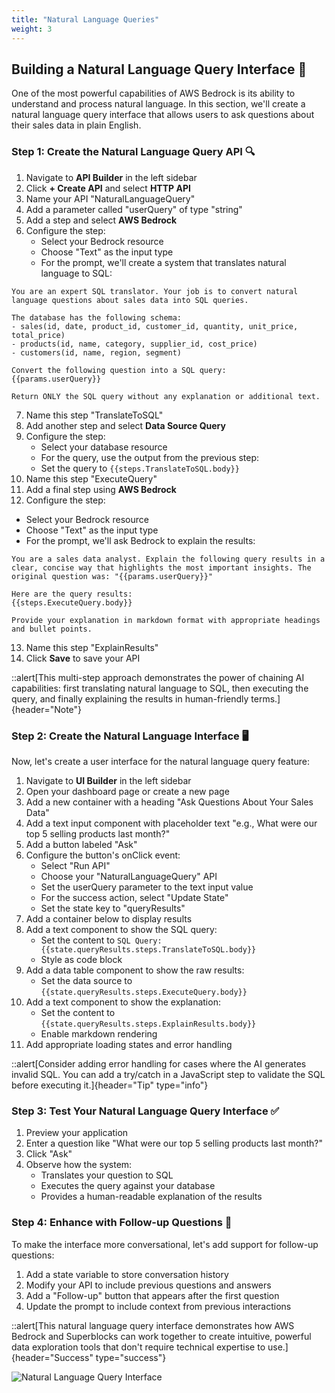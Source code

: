 ```yaml
---
title: "Natural Language Queries"
weight: 3
---
```


## Building a Natural Language Query Interface 💬

One of the most powerful capabilities of AWS Bedrock is its ability to understand and process natural language. In this section, we'll create a natural language query interface that allows users to ask questions about their sales data in plain English.

### Step 1: Create the Natural Language Query API 🔍

1. Navigate to **API Builder** in the left sidebar
2. Click **+ Create API** and select **HTTP API**
3. Name your API "NaturalLanguageQuery"
4. Add a parameter called "userQuery" of type "string"
5. Add a step and select **AWS Bedrock**
6. Configure the step:
   - Select your Bedrock resource
   - Choose "Text" as the input type
   - For the prompt, we'll create a system that translates natural language to SQL:

```
You are an expert SQL translator. Your job is to convert natural language questions about sales data into SQL queries.

The database has the following schema:
- sales(id, date, product_id, customer_id, quantity, unit_price, total_price)
- products(id, name, category, supplier_id, cost_price)
- customers(id, name, region, segment)

Convert the following question into a SQL query:
{{params.userQuery}}

Return ONLY the SQL query without any explanation or additional text.
```

7. Name this step "TranslateToSQL"
8. Add another step and select **Data Source Query**
9. Configure the step:
   - Select your database resource
   - For the query, use the output from the previous step:
   - Set the query to `{{steps.TranslateToSQL.body}}`
10. Name this step "ExecuteQuery"
11. Add a final step using **AWS Bedrock**
12. Configure the step:
   - Select your Bedrock resource
   - Choose "Text" as the input type
   - For the prompt, we'll ask Bedrock to explain the results:

```
You are a sales data analyst. Explain the following query results in a clear, concise way that highlights the most important insights. The original question was: "{{params.userQuery}}"

Here are the query results:
{{steps.ExecuteQuery.body}}

Provide your explanation in markdown format with appropriate headings and bullet points.
```

13. Name this step "ExplainResults"
14. Click **Save** to save your API

::alert[This multi-step approach demonstrates the power of chaining AI capabilities: first translating natural language to SQL, then executing the query, and finally explaining the results in human-friendly terms.]{header="Note"}

### Step 2: Create the Natural Language Interface 🖥️

Now, let's create a user interface for the natural language query feature:

1. Navigate to **UI Builder** in the left sidebar
2. Open your dashboard page or create a new page
3. Add a new container with a heading "Ask Questions About Your Sales Data"
4. Add a text input component with placeholder text "e.g., What were our top 5 selling products last month?"
5. Add a button labeled "Ask"
6. Configure the button's onClick event:
   - Select "Run API"
   - Choose your "NaturalLanguageQuery" API
   - Set the userQuery parameter to the text input value
   - For the success action, select "Update State"
   - Set the state key to "queryResults"
7. Add a container below to display results
8. Add a text component to show the SQL query:
   - Set the content to `SQL Query: {{state.queryResults.steps.TranslateToSQL.body}}`
   - Style as code block
9. Add a data table component to show the raw results:
   - Set the data source to `{{state.queryResults.steps.ExecuteQuery.body}}`
10. Add a text component to show the explanation:
    - Set the content to `{{state.queryResults.steps.ExplainResults.body}}`
    - Enable markdown rendering
11. Add appropriate loading states and error handling

::alert[Consider adding error handling for cases where the AI generates invalid SQL. You can add a try/catch in a JavaScript step to validate the SQL before executing it.]{header="Tip" type="info"}

### Step 3: Test Your Natural Language Query Interface ✅

1. Preview your application
2. Enter a question like "What were our top 5 selling products last month?"
3. Click "Ask"
4. Observe how the system:
   - Translates your question to SQL
   - Executes the query against your database
   - Provides a human-readable explanation of the results

### Step 4: Enhance with Follow-up Questions 🔄

To make the interface more conversational, let's add support for follow-up questions:

1. Add a state variable to store conversation history
2. Modify your API to include previous questions and answers
3. Add a "Follow-up" button that appears after the first question
4. Update the prompt to include context from previous interactions

::alert[This natural language query interface demonstrates how AWS Bedrock and Superblocks can work together to create intuitive, powerful data exploration tools that don't require technical expertise to use.]{header="Success" type="success"}

![Natural Language Query Interface](/images/nl-query-interface.png)
